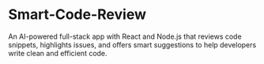 # Smart-Code-Review
An AI-powered full-stack app with React and Node.js that reviews code snippets, highlights issues, and offers smart suggestions to help developers write clean and efficient code.
